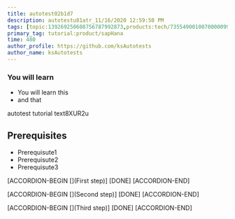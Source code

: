 ```yaml
---
title: autotest02b1d7
description: autotestu81atr_11/16/2020 12:59:50 PM
tags: [topic:139269250608756787992873,products:tech/73554900100700000996,tutorial:experience/advanced]
primary_tag: tutorial:product/sapHana
time: 480
author_profile: https://github.com/ksAutotests
author_name: ksAutotests
---
```

### You will learn
- You will learn this
- and that

autotest tutorial text8XUR2u

## Prerequisites
- Prerequisute1
- Prerequisute2
- Prerequisute3

[ACCORDION-BEGIN [](First step)]
[DONE]
[ACCORDION-END]

[ACCORDION-BEGIN [](Second step)]
[DONE]
[ACCORDION-END]

[ACCORDION-BEGIN [](Third step)]
[DONE]
[ACCORDION-END]

